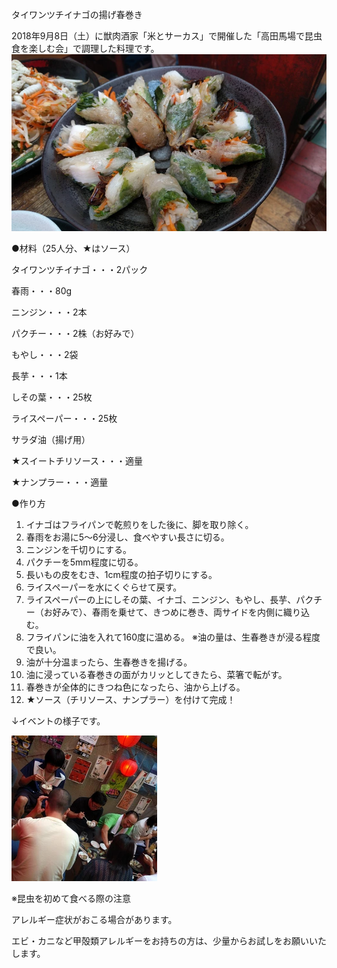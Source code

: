 タイワンツチイナゴの揚げ春巻き

2018年9月8日（土）に獣肉酒家「米とサーカス」で開催した「高田馬場で昆虫食を楽しむ会」で調理した料理です。
![タイワンツチイナゴの揚げ春巻き](タイワンツチイナゴの揚げ春巻き.webp)

●材料（25人分、★はソース）

タイワンツチイナゴ・・・2パック

春雨・・・80g

ニンジン・・・2本

パクチー・・・2株（お好みで）

もやし・・・2袋

長芋・・・1本

しその葉・・・25枚

ライスペーパー・・・25枚

サラダ油（揚げ用）

★スイートチリソース・・・適量

★ナンプラー・・・適量


●作り方
1. イナゴはフライパンで乾煎りをした後に、脚を取り除く。
2. 春雨をお湯に5～6分浸し、食べやすい長さに切る。
3. ニンジンを千切りにする。
4. パクチーを5mm程度に切る。
5. 長いもの皮をむき、1cm程度の拍子切りにする。
6. ライスペーパーを水にくぐらせて戻す。
7. ライスペーパーの上にしその葉、イナゴ、ニンジン、もやし、長芋、パクチー（お好みで）、春雨を乗せて、きつめに巻き、両サイドを内側に織り込む。
8. フライパンに油を入れて160度に温める。
※油の量は、生春巻きが浸る程度で良い。
9. 油が十分温まったら、生春巻きを揚げる。
10. 油に浸っている春巻きの面がカリッとしてきたら、菜箸で転がす。
11. 春巻きが全体的にきつね色になったら、油から上げる。
12. ★ソース（チリソース、ナンプラー）を付けて完成！

↓イベントの様子です。

![イベント風景](イベント風景.webp)

※昆虫を初めて食べる際の注意

アレルギー症状がおこる場合があります。

エビ・カニなど甲殻類アレルギーをお持ちの方は、少量からお試しをお願いいたします。

